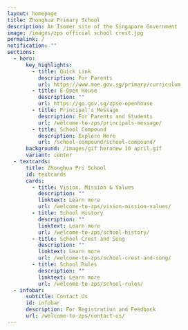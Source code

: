 ```yaml
---
layout: homepage
title: Zhonghua Primary School
description: An Isomer site of the Singapore Government
image: /images/zps official school crest.jpg
permalink: /
notification: ""
sections:
  - hero:
      key_highlights:
        - title: Quick Link
          description: For Parents
          url: https://www.moe.gov.sg/primary/curriculum
        - title: E-Open House
          description: ""
          url: https://go.gov.sg/zpse-openhouse
        - title: Principal's Message
          description: For Parents and Students
          url: /welcome-to-zps/principals-message/
        - title: School Compound
          description: Explore Here
          url: /school-compound/school-compound/
      background: /images/gif heronew 10 april.gif
      variant: center
  - textcards:
      title: Zhonghua Pri School
      id: textcards
      cards:
        - title: Vision, Mission & Values
          description: ""
          linktext: Learn more
          url: /welcome-to-zps/vision-mission-values/
        - title: School History
          description: ""
          linktext: Learn more
          url: /welcome-to-zps/school-history/
        - title: School Crest and Song
          description: ""
          linktext: Learn more
          url: /welcome-to-zps/school-crest-and-song/
        - title: School Rules
          description: ""
          linktext: Learn more
          url: /welcome-to-zps/school-rules/
  - infobar:
      subtitle: Contact Us
      id: infobar
      description: For Registration and Feedback
      url: /welcome-to-zps/contact-us/
---
```

